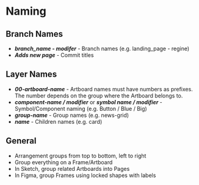# Naming

## Branch Names
- **_branch_name - modifer_** - Branch names (e.g. landing_page - regine)
- **_Adds new page_** - Commit titles

## Layer Names
- **_00-artboard-name_** - Artboard names must have numbers as prefixes. The number depends on the group where the Artboard belongs to.
- **_component-name / modifier_** or **_symbol name / modifier_** - Symbol/Component naming (e.g. Button / Blue / Big)
- **_group-name_** - Group names (e.g. news-grid)
- **_name_** - Children names (e.g. card)

## General
- Arrangement groups from top to bottom, left to right
- Group everything on a Frame/Artboard
- In Sketch, group related Artboards into Pages
- In Figma, group Frames using locked shapes with labels
